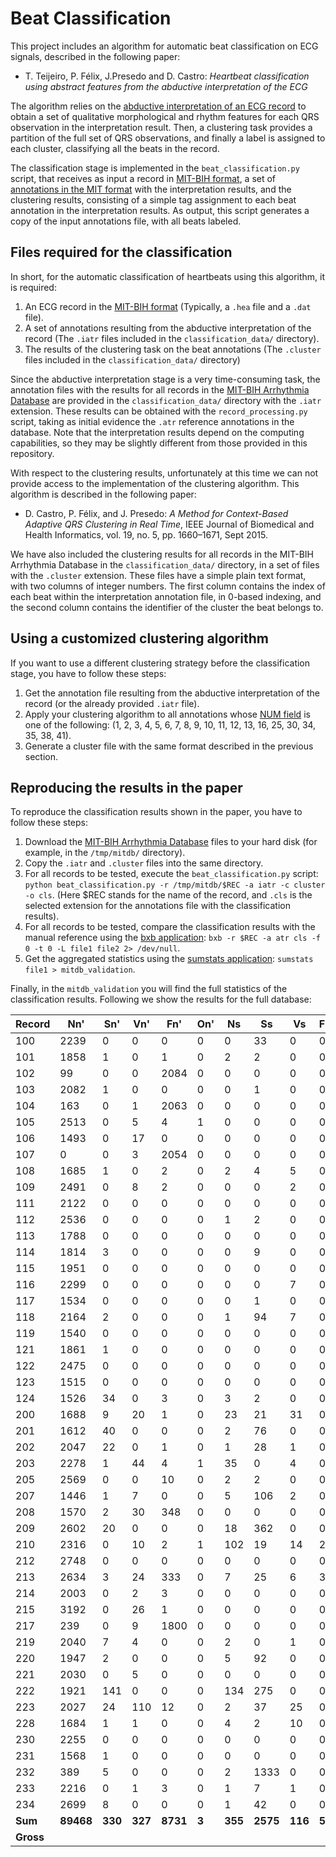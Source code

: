 # Beat Classification

This project includes an algorithm for automatic beat classification on ECG signals, described in the following paper:

 - T. Teijeiro, P. Félix, J.Presedo and D. Castro: *Heartbeat classification using abstract features from the abductive interpretation of the ECG*

The algorithm relies on the [abductive interpretation of an ECG record](README.md#interpreting-external-ecg-records) to obtain a set of qualitative morphological and rhythm features for each QRS observation in the interpretation result. Then, a clustering task provides a partition of the full set of QRS observations, and finally a label is assigned to each cluster, classifying all the beats in the record.

The classification stage is implemented in the `beat_classification.py` script, that receives as input a record in [MIT-BIH format](https://www.physionet.org/physiotools/wag/header-5.htm), a set of [annotations in the MIT format](https://www.physionet.org/physiotools/wag/annot-5.htm) with the interpretation results, and the clustering results, consisting of a simple tag assignment to each beat annotation in the interpretation results. As output, this script generates a copy of the input annotations file, with all beats labeled.

## Files required for the classification

In short, for the automatic classification of heartbeats using this algorithm, it is required:
 1. An ECG record in the [MIT-BIH format](https://www.physionet.org/physiotools/wag/header-5.htm) (Typically, a `.hea` file and a `.dat` file).
 2. A set of annotations resulting from the abductive interpretation of the record (The `.iatr` files included in the `classification_data/` directory).
 3. The results of the clustering task on the beat annotations (The `.cluster` files included in the `classification_data/` directory)

Since the abductive interpretation stage is a very time-consuming task, the annotation files with the results for all records in the [MIT-BIH Arrhythmia Database](https://www.physionet.org/physiobank/database/mitdb/) are provided in the `classification_data/` directory with the `.iatr` extension. These results can be obtained with the `record_processing.py` script, taking as initial evidence the `.atr` reference annotations in the database. Note that the interpretation results depend on the computing capabilities, so they may be slightly different from those provided in this repository.

With respect to the clustering results, unfortunately at this time we can not provide access to the implementation of the clustering algorithm. This algorithm is described in the following paper:

 - D. Castro, P. Félix, and J. Presedo: *A Method for Context-Based Adaptive QRS Clustering in Real Time*, IEEE Journal of Biomedical and Health Informatics, vol. 19, no. 5, pp. 1660–1671, Sept 2015.

We have also included the clustering results for all records in the MIT-BIH Arrhythmia Database in the `classification_data/` directory, in a set of files with the `.cluster` extension. These files have a simple plain text format, with two columns of integer numbers. The first column contains the index of each beat within the interpretation annotation file, in 0-based indexing, and the second column contains the identifier of the cluster the beat belongs to.

## Using a customized clustering algorithm

If you want to use a different clustering strategy before the classification stage, you have to follow these steps:

 1. Get the annotation file resulting from the abductive interpretation of the record (or the already provided `.iatr` file).
 2. Apply your clustering algorithm to all annotations whose [NUM field](http://www.physionet.org/physiotools/wag/annot-5.htm#toc3) is one of the following: (1,  2,  3,  4,  5,  6,  7,  8,  9, 10, 11, 12, 13, 16, 25, 30, 34, 35, 38, 41).
 3. Generate a cluster file with the same format described in the previous section.

## Reproducing the results in the paper

To reproduce the classification results shown in the paper, you have to follow these steps:

 1. Download the [MIT-BIH Arrhythmia Database](https://www.physionet.org/physiobank/database/mitdb/) files to your hard disk (for example, in the `/tmp/mitdb/` directory).
 2. Copy the `.iatr` and `.cluster` files into the same directory.
 3. For all records to be tested, execute the `beat_classification.py` script: `python beat_classification.py -r /tmp/mitdb/$REC -a iatr -c cluster -o cls`. (Here $REC stands for the name of the record, and `.cls` is the selected extension for the annotations file with the classification results).
 4. For all records to be tested, compare the classification results with the manual reference using the [bxb application](https://www.physionet.org/physiotools/wag/bxb-1.htm): `bxb -r $REC -a atr cls -f 0 -t 0 -L file1 file2 2> /dev/null`.
 5. Get the aggregated statistics using the [sumstats application](https://www.physionet.org/physiotools/wag/sumsta-1.htm): `sumstats file1 > mitdb_validation`.

Finally, in the `mitdb_validation` you will find the full statistics of the classification results. Following we show the results for the full database:

|Record|Nn'|Sn'|Vn'|Fn'|On'|Ns|Ss|Vs|Fs'|Os'|Nv|Sv|Vv|Fv'|Ov'|No'|So'|Vo'|Fo'|Q Se|Q +P|V Se|V +P|S Se|S +P|RR err|
|------|---|---|---|---|---|--|--|--|---|---|--|--|--|---|---|---|---|---|---|----|----|----|----|----|----|-------|
|100|2239|0|0|0|0|0|33|0|0|0|0|0|1|0|0|0|0|0|0|100.00|100.00|100.00|100.00|100.00|100.00|2.23|
|101|1858|1|0|1|0|2|2|0|0|0|0|0|0|1|0|0|0|0|0|100.00|100.00|-|-|66.67|50.00|3.55|
|102|99|0|0|2084|0|0|0|0|0|0|0|0|4|0|0|0|0|0|0|100.00|100.00|100.00|100.00|-|-|17.32|
|103|2082|1|0|0|0|0|1|0|0|0|0|0|0|0|0|0|0|0|0|100.00|100.00|-|-|50.00|100.00|2.64|
|104|163|0|1|2063|0|0|0|0|0|0|0|0|0|1|0|0|0|1|0|99.96|100.00|0.00|-|-|-|29.69|
|105|2513|0|5|4|1|0|0|0|0|0|2|0|35|0|0|11|0|1|1|99.49|99.96|85.37|94.59|-|-|24.18|
|106|1493|0|17|0|0|0|0|0|0|0|14|0|490|0|0|0|0|13|0|99.36|100.00|94.23|97.22|-|-|109.08|
|107|0|0|3|2054|0|0|0|0|0|0|0|0|56|23|0|0|0|0|1|99.95|100.00|94.92|100.00|-|-|15.27|
|108|1685|1|0|2|0|2|4|5|0|0|48|0|11|0|0|4|0|1|0|99.72|100.00|64.71|18.64|80.00|36.36|80.13|
|109|2491|0|8|2|0|0|0|2|0|0|1|0|28|0|0|0|0|0|0|100.00|100.00|73.68|96.55|-|0.00|6.57|
|111|2122|0|0|0|0|0|0|0|0|0|1|0|1|0|0|0|0|0|0|100.00|100.00|100.00|50.00|-|-|9.67|
|112|2536|0|0|0|0|1|2|0|0|0|0|0|0|0|0|0|0|0|0|100.00|100.00|-|-|100.00|66.67|5.01|
|113|1788|0|0|0|0|0|0|0|0|0|1|6|0|0|0|0|0|0|0|100.00|100.00|-|0.00|0.00|-|5.70|
|114|1814|3|0|0|0|0|9|0|0|0|4|0|43|4|0|2|0|0|0|99.89|100.00|100.00|91.49|75.00|100.00|45.60|
|115|1951|0|0|0|0|0|0|0|0|0|2|0|0|0|0|0|0|0|0|100.00|100.00|-|0.00|-|-|2.75|
|116|2299|0|0|0|0|0|0|7|0|0|3|1|102|0|0|0|0|0|0|100.00|100.00|93.58|96.23|0.00|0.00|4.75|
|117|1534|0|0|0|0|0|1|0|0|0|0|0|0|0|0|0|0|0|0|100.00|100.00|-|-|100.00|100.00|7.88|
|118|2164|2|0|0|0|1|94|7|0|0|1|0|9|0|0|0|0|0|0|100.00|100.00|56.25|90.00|97.92|92.16|6.48|
|119|1540|0|0|0|0|0|0|0|0|0|0|0|442|0|0|3|0|2|0|99.75|100.00|99.55|100.00|-|-|101.90|
|121|1861|1|0|0|0|0|0|0|0|0|0|0|1|0|0|0|0|0|0|100.00|100.00|100.00|100.00|0.00|-|2.96|
|122|2475|0|0|0|0|0|0|0|0|0|0|0|0|0|0|1|0|0|0|99.96|100.00|-|-|-|-|24.00|
|123|1515|0|0|0|0|0|0|0|0|0|0|0|3|0|0|0|0|0|0|100.00|100.00|100.00|100.00|-|-|2.78|
|124|1526|34|0|3|0|3|2|0|0|0|2|0|46|2|0|0|0|1|0|99.94|100.00|97.87|95.83|5.56|40.00|45.33|
|200|1688|9|20|1|0|23|21|31|0|0|32|0|773|1|0|0|0|2|0|99.92|100.00|93.58|96.02|70.00|28.00|25.09|
|201|1612|40|0|0|0|2|76|0|0|0|1|20|197|2|0|10|2|1|0|99.34|100.00|99.49|90.37|55.07|97.44|152.12|
|202|2047|22|0|1|0|1|28|1|0|0|0|2|17|0|0|13|3|1|0|99.20|100.00|89.47|89.47|50.91|93.33|147.06|
|203|2278|1|44|4|1|35|0|4|0|1|207|1|384|1|2|9|0|12|0|99.30|99.87|86.49|64.65|0.00|0.00|84.47|
|205|2569|0|0|10|0|2|2|0|0|0|0|0|70|1|0|0|1|1|0|99.92|100.00|98.59|100.00|66.67|50.00|19.54|
|207|1446|1|7|0|0|5|106|2|0|0|90|0|201|0|0|2|0|0|0|99.89|100.00|95.71|69.07|99.07|93.81|14.32|
|208|1570|2|30|348|0|0|0|0|0|0|16|0|959|26|0|0|0|3|1|99.86|100.00|96.67|98.36|0.00|-|33.80|
|209|2602|20|0|0|0|18|362|0|0|0|1|0|1|0|0|0|1|0|0|99.97|100.00|100.00|50.00|94.52|95.26|13.26|
|210|2316|0|10|2|1|102|19|14|2|0|5|3|168|6|0|0|0|3|0|99.89|99.96|86.15|95.45|86.36|13.87|25.46|
|212|2748|0|0|0|0|0|0|0|0|0|0|0|0|0|0|0|0|0|0|100.00|100.00|-|-|-|-|5.93|
|213|2634|3|24|333|0|7|25|6|3|0|0|0|189|26|0|0|0|1|0|99.97|100.00|85.91|100.00|89.29|60.98|20.09|
|214|2003|0|2|3|0|0|0|0|0|0|0|0|254|0|0|0|0|0|0|100.00|100.00|99.22|100.00|-|-|8.99|
|215|3192|0|26|1|0|0|0|0|0|0|3|3|138|0|0|0|0|0|0|100.00|100.00|84.15|95.83|0.00|-|6.34|
|217|239|0|9|1800|0|0|0|0|0|0|5|0|142|1|0|0|0|11|1|99.46|100.00|87.65|96.60|-|-|79.05|
|219|2040|7|4|0|0|2|0|1|0|0|1|0|58|1|0|39|0|1|0|98.14|100.00|90.62|98.31|0.00|0.00|244.08|
|220|1947|2|0|0|0|5|92|0|0|0|0|0|0|0|0|2|0|0|0|99.90|100.00|-|-|97.87|94.85|59.27|
|221|2030|0|5|0|0|0|0|0|0|0|0|0|371|0|0|1|0|20|0|99.13|100.00|93.69|100.00|-|-|109.40|
|222|1921|141|0|0|0|134|275|0|0|0|0|0|0|0|0|7|5|0|0|99.52|100.00|-|-|65.32|67.24|118.49|
|223|2027|24|110|12|0|2|37|25|0|0|0|27|336|2|0|0|1|2|0|99.88|100.00|71.04|92.56|41.57|57.81|52.68|
|228|1684|1|1|0|0|4|2|10|0|0|0|0|351|0|0|0|0|0|0|100.00|100.00|96.96|100.00|66.67|12.50|20.04|
|230|2255|0|0|0|0|0|0|0|0|0|0|0|1|0|0|0|0|0|0|100.00|100.00|100.00|100.00|-|-|3.87|
|231|1568|1|0|0|0|0|0|0|0|0|0|0|2|0|0|0|0|0|0|100.00|100.00|100.00|100.00|0.00|-|5.37|
|232|389|5|0|0|0|2|1333|0|0|0|4|43|0|0|0|2|2|0|0|99.78|100.00|-|0.00|96.38|99.85|92.22|
|233|2216|0|1|3|0|1|7|1|0|0|1|0|821|8|0|12|0|8|0|99.35|100.00|98.80|99.88|100.00|77.78|66.92|
|234|2699|8|0|0|0|1|42|0|0|0|0|0|3|0|0|0|0|0|0|100.00|100.00|100.00|100.00|84.00|97.67|1.93|
|**Sum**|**89468**|**330**|**327**|**8731**|**3**|**355**|**2575**|**116**|**5**|**1**|**445**|**106**|**6708**|**106**|**2**|**118**|**15**|**85**|**4**||||||||
|**Gross**                      ||||||||||||||||||||**99.80**|**99.99**|**92.70**|**92.38**|**85.10**|**84.51**||
